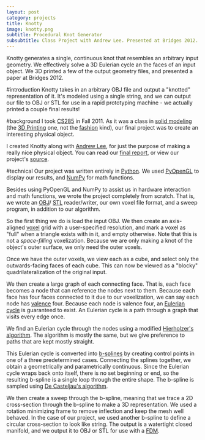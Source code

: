 ```yaml
---
layout: post
category: projects
title: Knotty
image: knotty.png
subtitle: Procedural Knot Generator
subsubtitle: Class Project with Andrew Lee. Presented at Bridges 2012.
---
```

Knotty generates a single, continuous knot that resembles an arbitrary input
geometry. We effectively solve a 3D Eulerian cycle an the faces of an input object. We 3D printed a few of the output geometry files, and presented a paper at Bridges 2012.

#introduction
Knotty takes in an arbitrary OBJ file and output a "knotted" 
representation of it. It's modeled using a single string, and we can output 
our file to OBJ or STL for use in a rapid prototyping machine - we actually 
printed a couple final results!

#background
I took [CS285](http://www.cs.berkeley.edu/~sequin/CS285/) in Fall 2011. 
As it was a class in 
[solid modeling](http://en.wikipedia.org/wiki/Solid_modeling) 
(the [3D Printing](http://en.wikipedia.org/wiki/3d_printing) one, not the 
[fashion](http://en.wikipedia.org/wiki/Model_(person)) kind), our final 
project was to create an interesting physical object.

I created Knotty along with 
[Andrew Lee](https://plus.google.com/109776174937351700091/about), for just 
the purpose of making a really nice physical object. You can read our 
[final report](#), or view our project's 
[source](https://github.com/bmwang/knotty).

#technical
Our project was written entirely in [Python](http://python.org/). We used 
[PyOpenGL](http://pyopengl.sourceforge.net/) to display our results, and 
[NumPy](http://scipy.org/) for math functions.

Besides using PyOpenGL and NumPy to assist us in hardware interaction and 
math functions, we wrote the project completely from scratch. That is, we 
wrote an [OBJ](http://en.wikipedia.org/wiki/Wavefront_.obj_file)/
[STL](http://en.wikipedia.org/wiki/STL_(file_format)) reader/writer, our own 
voxel file format, and a sweep program, in addition to our algorithm.

So the first thing we do is load the input OBJ. We then create an 
axis-aligned [voxel](http://en.wikipedia.org/wiki/Voxel) grid with a 
user-specified resolution, and mark a voxel as 
"full" when a triangle exists with in it, and empty otherwise. Note that this 
is not a _space-filling_ voxelization. Because we are only making a knot of 
the object's outer surface, we only need the outer voxels.

Once we have the outer voxels, we view each as a cube, and select only the 
outwards-facing faces of each cube. This can now be viewed as a "blocky" 
quadrilateralization of the original input. 

We then create a large graph of each connecting face. That is, each face 
becomes a node that can reference the nodes next to them. Because each face 
has four faces connected to it due to our voxelization, we can say each node 
has [valence](http://en.wikipedia.org/wiki/Degree_(graph_theory)) four. 
Because each node is valence four, an 
[Eulerian cycle](http://en.wikipedia.org/wiki/Eulerian_cycle) is 
guaranteed to exist. An Eulerian cycle is a path through a graph that visits
every edge once.

We find an Eulerian cycle through the nodes using a modified 
[Hierholzer's algorithm](http://en.wikipedia.org/wiki/Eulerian_path#Hierholzer.27s_algorithm). 
The algorithm is mostly the same, but we give preference to paths that are kept 
mostly straight.

This Eulerian cycle is converted into [b-splines](http://en.wikipedia.org/wiki/B-spline) 
by creating control points in 
one of a three predetermined cases. Connecting the splines together, we obtain 
a geometrically and parametrically continuous. Since the Eulerian cycle wraps 
back onto itself, there is no set beginning or end, so the resulting b-spline is 
a single loop through the entire shape. The b-spline is sampled using
[De Casteljau's algorithm](http://en.wikipedia.org/wiki/De_Casteljau%27s_algorithm).

We then create a sweep through the b-spline, meaning that we trace a 2D 
cross-section through the b-spline to make a 3D representation. We used a 
rotation minimizing frame to remove inflection and keep the mesh well behaved. 
In the case of our project, we used another b-spline to define a circular 
cross-section to look like string. The output is a watertight closed manifold, 
and we output it to OBJ or STL for use with a [FDM](http://en.wikipedia.org/wiki/Fused_deposition_modeling).
